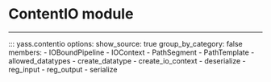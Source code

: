 # ContentIO module

---

::: yass.contentio
    options:
      show_source: true
      group_by_category: false
      members:
        - IOBoundPipeline
        - IOContext
        - PathSegment
        - PathTemplate
        - allowed_datatypes
        - create_datatype
        - create_io_context
        - deserialize
        - reg_input
        - reg_output
        - serialize
